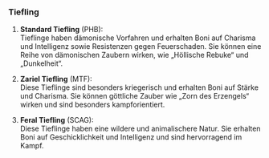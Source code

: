 
### **Tiefling**

1. **Standard Tiefling** (PHB):  
   Tieflinge haben dämonische Vorfahren und erhalten Boni auf Charisma und Intelligenz sowie Resistenzen gegen Feuerschaden. Sie können eine Reihe von dämonischen Zaubern wirken, wie „Höllische Rebuke“ und „Dunkelheit“.
      
2. **Zariel Tiefling** (MTF):  
   Diese Tieflinge sind besonders kriegerisch und erhalten Boni auf Stärke und Charisma. Sie können göttliche Zauber wie „Zorn des Erzengels“ wirken und sind besonders kampforientiert.
      
3. **Feral Tiefling** (SCAG):  
   Diese Tieflinge haben eine wildere und animalischere Natur. Sie erhalten Boni auf Geschicklichkeit und Intelligenz und sind hervorragend im Kampf.
